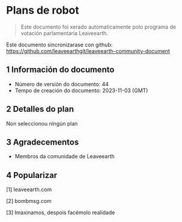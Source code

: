 # Plans de robot

>Este documento foi xerado automaticamente polo programa de votación parlamentaria Leaveearth.

Este documento sincronizarase con github: https://github.com/leaveearthgit/leaveearth-community-document

## 1 Información do documento

- Número de versión do documento: 44
- Tempo de creación do documento: 2023-11-03 (GMT)

## 2 Detalles do plan

Non seleccionou ningún plan

## 3 Agradecementos
* Membros da comunidade de Leaveearth

## 4 Popularizar
[1] leaveearth.com

[2] bombmsg.com

[3] Imaxinamos, despois facémolo realidade